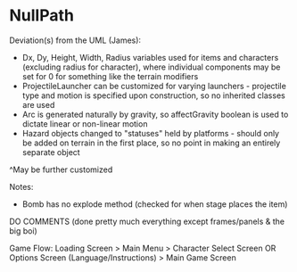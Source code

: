 # NullPath

Deviation(s) from the UML (James):
- Dx, Dy, Height, Width, Radius variables used for items and characters (excluding radius for character), where individual components may be set for 0 for something like the terrain modifiers
- ProjectileLauncher can be customized for varying launchers - projectile type and motion is specified upon construction, so no inherited classes are used
- Arc is generated naturally by gravity, so affectGravity boolean is used to dictate linear or non-linear motion
- Hazard objects changed to "statuses" held by platforms - should only be added on terrain in the first place, so no point in making an entirely separate object

^May be further customized

Notes: 
- Bomb has no explode method (checked for when stage places the item)

DO COMMENTS (done pretty much everything except frames/panels & the big boi)



Game Flow:
Loading Screen > 
Main Menu > 
Character Select Screen OR Options Screen (Language/Instructions) > 
Main Game Screen 
